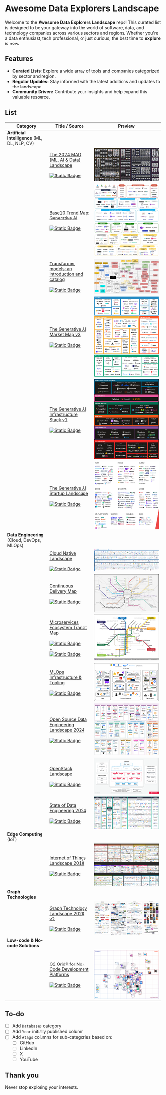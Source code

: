 # Awesome Data Explorers Landscape

Welcome to the __Awesome Data Explorers Landscape__ repo! This curated list is designed to be your gateway into the world of software, data, and technology companies across various sectors and regions. Whether you're a data enthusiast, tech professional, or just curious, the best time to __explore__ is now.

## Features

- __Curated Lists:__ Explore a wide array of tools and companies categorized by sector and region.
- __Regular Updates:__ Stay informed with the latest additions and updates to the landscape.
- __Community Driven:__ Contribute your insights and help expand this valuable resource.

## List

| Category | Title / Source | Preview |
| -------- | ---- | ------- |
| __Artificial Intelligence__ (ML, DL, NLP, CV) | | |
| | [The 2024 MAD (ML, AI & Data) Landscape](https://mattturck.com/MAD2024/)<br/><br/>[![Static Badge](https://img.shields.io/badge/mad.firstmark%20-%20.com%20-%20blue)](https://mad.firstmark.com) | [![image, pdf link](./img/ai/t2024ml.png)](https://mattturck.com/landscape/mad2024.pdf) |
| | [Base10 Trend Map: Generative AI](https://base10.vc/post/generative-ai-mission-critical/)<br/><br/>[![Static Badge](https://img.shields.io/badge/base10%20-%20.vc%20-%20blue)](https://base10.vc) | [![image, jpg link](./img/ai/b10tmga.png)](https://images.ctfassets.net/lt8kc6pi0l97/1M35xJJjcNhrC1sVoQXaAy/7a963443f4e83e3b3b99eff40cbbf796/generative_ai_map_v2.jpg) |
| | [Transformer models: an introduction and catalog](https://arxiv.org/abs/2302.07730)<br/><br/>[![Static Badge](https://img.shields.io/badge/amatria%20-%20.in%20-%20blue)](https://amatria.in) | [![image, pdf link](./img/ai/tmaiac2023eft.png)](https://amatria.in/blog/transformer-models-an-introduction-and-catalog-2d1e9039f376/) |
| | [The Generative AI Market Map v3](https://www.sequoiacap.com/article/generative-ai-act-two/)<br/><br/>[![Static Badge](https://img.shields.io/badge/sequoiacap%20-%20.com%20-%20blue)](https://www.sequoiacap.com) | [![image, pdf link](./img/ai/tgammv3.png)](https://www.sequoiacap.com/wp-content/uploads/sites/6/2023/09/generative-ai-market-map-3.png?resize=1440,1920) |
| | [The Generative AI Infrastructure Stack v1](https://www.sequoiacap.com/article/generative-ai-act-two/)<br/><br/>[![Static Badge](https://img.shields.io/badge/sequoiacap%20-%20.com%20-%20blue)](https://www.sequoiacap.com) | [![image, pdf link](./img/ai/tgaisv1.png)](https://www.sequoiacap.com/wp-content/uploads/sites/6/2023/09/generative-ai-model-stack-5.png?resize=1440,1920) |
| | [The Generative AI Startup Landscape](https://www.antler.co/blog/generative-ai)<br/><br/>[![Static Badge](https://img.shields.io/badge/antler%20-%20.co%20-%20blue)](https://www.antler.co) | [![image, pdf link](./img/ai/tgasl.png)](https://cdn.prod.website-files.com/62d6de70dd9e54fe5d03255a/63c8bf26323b0fb50c6c4102_The%20Generative%20AI%20Landscape_v2.webp) |
| __Data Engineering__ (Cloud, DevOps, MLOps) | | |
| | [Cloud Native Landscape](https://thenewstack.io/cloud-native/an-introduction-to-the-cloud-native-landscape/)<br/><br/>[![Static Badge](https://img.shields.io/badge/landscape.cncf%20-%20.io%20-%20blue)](https://landscape.cncf.io/) | [![image, pdf link](./img/data-eng/cnl.png)](https://landscape.cncf.io/) |
| | [Continuous Delivery Map](https://www.techmonitor.ai/technology/software/devops-made-easy-automic-software-launches-continuous-delivery-map)<br/><br/>[![Static Badge](https://img.shields.io/badge/techmonitor%20-%20.ai%20-%20blue)](https://techmonitor.ai) | [![image, pdf link](./img/data-eng/cdm.png)](https://graphaware.com/assets/graphtechnologylandscape/GraphTechnologyLandscape2020b.jpg) |
| | [Microservices Ecosystem Transit Map](https://web.archive.org/web/20180112230222/nanoscale.io/ecosystem/)<br/><br/>[![Static Badge](https://img.shields.io/badge/nanoscale%20-%20.io%20-%20blue)](http://web.archive.org/web/20180105091755/http://www.nanoscale.io/)<br/>+<br/>[![Static Badge](https://img.shields.io/badge/tibco%20-%20.com%20-%20blue)](https://www.tibco.com/)  | [![image, pdf link](./img/data-eng/metm2016.png)](http://web.archive.org/web/20180112230222im_/https://www.nanoscale.io/wp-content/uploads/2016/10/microservice-ecosystem-map-v1.jpg) |
| | [MLOps Infrastructure & Tooling](https://fullstackdeeplearning.com/spring2021/lecture-6/)<br/><br/>[![Static Badge](https://img.shields.io/badge/fullstackdeeplearning%20-%20.com%20-%20blue)](https://fullstackdeeplearning.com) | [![image, pdf link](./img/data-eng/mlopsit2021.png)](https://drive.google.com/file/d/1uX5VsrTmKPyDUaVLnQnYhqRstJ4D20uz/view) |
| | [Open Source Data Engineering Landscape 2024](https://practicaldataengineering.substack.com/p/open-source-data-engineering-landscape)<br/><br/>[![Static Badge](https://img.shields.io/badge/practicaldataengineering.substack%20-%20.com%20-%20blue)](https://practicaldataengineering.substack.com) | [![image, pdf link](./img/data-eng/osdel2024.png)](https://github.com/pracdata/awesome-open-source-data-engineering) |
| | [OpenStack Landscape](https://www.openstack.org/software/)<br/><br/>[![Static Badge](https://img.shields.io/badge/openstack%20-%20.org%20-%20blue)](https://www.openstack.org/) | [![image, pdf link](./img/data-eng/osl2024.png)](https://object-storage-ca-ymq-1.vexxhost.net/swift/v1/6e4619c416ff4bd19e1c087f27a43eea/www-assets-prod/openstack-map/openstack-map-v20240401.png) |
| | [State of Data Engineering 2024](https://lakefs.io/blog/the-state-of-data-engineering-2024/)<br/><br/>[![Static Badge](https://img.shields.io/badge/lakefs%20-%20.io%20-%20blue)](https://lakefs.io/) | [![image, pdf link](./img/data-eng/sde2024.png)](https://lakefs.io/wp-content/uploads/2024/05/SoDE24-state-of-data-engineering.png) |
| __Edge Computing__ (IoT) | | |
| | [Internet of Things Landscape 2018](https://mattturck.com/iot2018/)<br/><br/>[![Static Badge](https://img.shields.io/badge/mattturk%20-%20.com%20-%20blue)](https://mattturck.com) | [![image, pdf link](./img/edge/iotl2018.png)](http://mattturck.com/wp-content/uploads/2018/02/2018_Matt_Turck_IoT_Landscape_Final.png) |
| __Graph Technologies__ | | |
| | [Graph Technology Landscape 2020 v2](https://graphaware.com/graphaware/2020/02/17/graph-technology-landscape-2020.html)<br/><br/>[![Static Badge](https://img.shields.io/badge/graphaware%20-%20.com%20-%20blue)](https://graphaware.com) | [![image, pdf link](./img/graph/gtl2020v2.png)](https://graphaware.com/assets/graphtechnologylandscape/GraphTechnologyLandscape2020b.jpg) |
| __Low-code & No-code Solutions__ | | |
| | [G2 Grid® for No-Code Development Platforms](https://www.g2.com/categories/no-code-development-platforms)<br/><br/>[![Static Badge](https://img.shields.io/badge/g2%20-%20.com%20-%20blue)](https://g2.com) | [![image, pdf link](./img/low-code/ggfncdp.png)](https://www.g2.com/categories/no-code-development-platforms#grid) |

## To-do

- [ ] Add `Databases` category
- [ ] Add `Year` initially published column
- [ ] Add `#tags` columns for sub-categories based on:
  - [ ] GitHub
  - [ ] LinkedIn
  - [ ] X
  - [ ] YouTube

## Thank you

Never stop exploring your interests.
